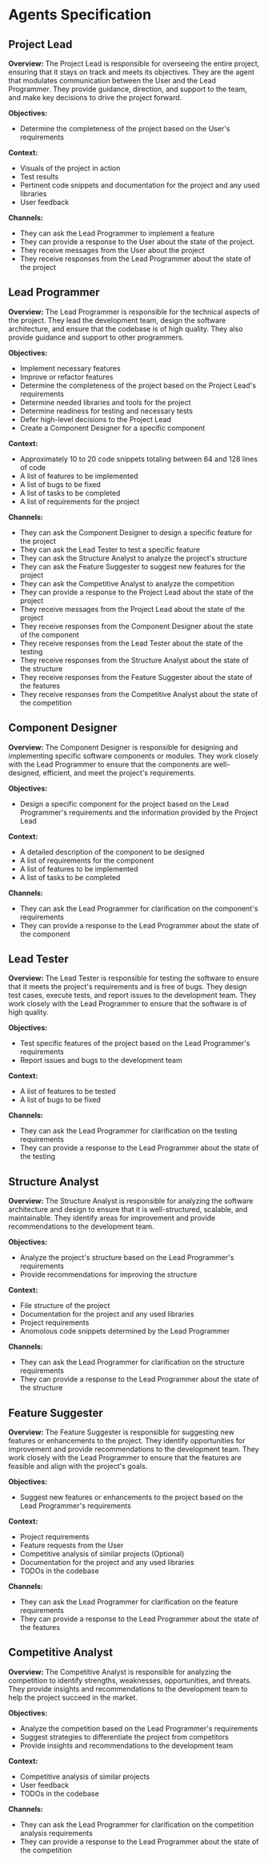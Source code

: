 # Agents Specification

## Project Lead

**Overview:** The Project Lead is responsible for overseeing the entire project, ensuring that it stays on track and meets its objectives. They are the agent that modulates communication between the User and the Lead Programmer. They provide guidance, direction, and support to the team, and make key decisions to drive the project forward.

**Objectives:**
- Determine the completeness of the project based on the User's requirements

**Context:** 
- Visuals of the project in action
- Test results
- Pertinent code snippets and documentation for the project and any used libraries
- User feedback

**Channels:**
- They can ask the Lead Programmer to implement a feature
- They can provide a response to the User about the state of the project.
- They receive messages from the User about the project
- They receive responses from the Lead Programmer about the state of the project


## Lead Programmer

**Overview:** The Lead Programmer is responsible for the technical aspects of the project. They lead the development team, design the software architecture, and ensure that the codebase is of high quality. They also provide guidance and support to other programmers.

**Objectives:**
- Implement necessary features
- Improve or refactor features
- Determine the completeness of the project based on the Project Lead's requirements
- Determine needed libraries and tools for the project
- Determine readiness for testing and necessary tests
- Defer high-level decisions to the Project Lead
- Create a Component Designer for a specific component

**Context:**
- Approximately 10 to 20 code snippets totaling between 64 and 128 lines of code
- A list of features to be implemented
- A list of bugs to be fixed
- A list of tasks to be completed
- A list of requirements for the project

**Channels:**
- They can ask the Component Designer to design a specific feature for the project
- They can ask the Lead Tester to test a specific feature
- They can ask the Structure Analyst to analyze the project's structure
- They can ask the Feature Suggester to suggest new features for the project
- They can ask the Competitive Analyst to analyze the competition
- They can provide a response to the Project Lead about the state of the project
- They receive messages from the Project Lead about the state of the project
- They receive responses from the Component Designer about the state of the component
- They receive responses from the Lead Tester about the state of the testing
- They receive responses from the Structure Analyst about the state of the structure
- They receive responses from the Feature Suggester about the state of the features
- They receive responses from the Competitive Analyst about the state of the competition


## Component Designer

**Overview:** The Component Designer is responsible for designing and implementing specific software components or modules. They work closely with the Lead Programmer to ensure that the components are well-designed, efficient, and meet the project's requirements.

**Objectives:**
- Design a specific component for the project based on the Lead Programmer's requirements and the information provided by the Project Lead

**Context:**
- A detailed description of the component to be designed
- A list of requirements for the component
- A list of features to be implemented
- A list of tasks to be completed

**Channels:**
- They can ask the Lead Programmer for clarification on the component's requirements
- They can provide a response to the Lead Programmer about the state of the component


## Lead Tester

**Overview:** The Lead Tester is responsible for testing the software to ensure that it meets the project's requirements and is free of bugs. They design test cases, execute tests, and report issues to the development team. They work closely with the Lead Programmer to ensure that the software is of high quality.

**Objectives:**
- Test specific features of the project based on the Lead Programmer's requirements
- Report issues and bugs to the development team

**Context:**
- A list of features to be tested
- A list of bugs to be fixed

**Channels:**
- They can ask the Lead Programmer for clarification on the testing requirements
- They can provide a response to the Lead Programmer about the state of the testing


## Structure Analyst

**Overview:** The Structure Analyst is responsible for analyzing the software architecture and design to ensure that it is well-structured, scalable, and maintainable. They identify areas for improvement and provide recommendations to the development team.

**Objectives:**
- Analyze the project's structure based on the Lead Programmer's requirements
- Provide recommendations for improving the structure

**Context:**
- File structure of the project
- Documentation for the project and any used libraries
- Project requirements
- Anomolous code snippets determined by the Lead Programmer

**Channels:**
- They can ask the Lead Programmer for clarification on the structure requirements
- They can provide a response to the Lead Programmer about the state of the structure


## Feature Suggester

**Overview:** The Feature Suggester is responsible for suggesting new features or enhancements to the project. They identify opportunities for improvement and provide recommendations to the development team. They work closely with the Lead Programmer to ensure that the features are feasible and align with the project's goals.

**Objectives:**
- Suggest new features or enhancements to the project based on the Lead Programmer's requirements

**Context:**
- Project requirements
- Feature requests from the User
- Competitive analysis of similar projects (Optional)
- Documentation for the project and any used libraries
- TODOs in the codebase

**Channels:**
- They can ask the Lead Programmer for clarification on the feature requirements
- They can provide a response to the Lead Programmer about the state of the features


## Competitive Analyst

**Overview:** The Competitive Analyst is responsible for analyzing the competition to identify strengths, weaknesses, opportunities, and threats. They provide insights and recommendations to the development team to help the project succeed in the market.

**Objectives:**
- Analyze the competition based on the Lead Programmer's requirements
- Suggest strategies to differentiate the project from competitors
- Provide insights and recommendations to the development team

**Context:**
- Competitive analysis of similar projects
- User feedback
- TODOs in the codebase

**Channels:**

- They can ask the Lead Programmer for clarification on the competition analysis requirements
- They can provide a response to the Lead Programmer about the state of the competition

